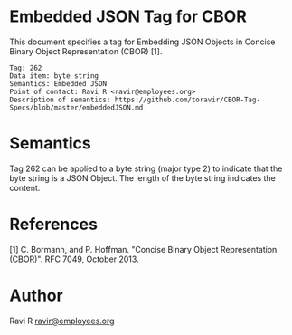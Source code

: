 # Embedded JSON Tag for CBOR

This document specifies a tag for Embedding JSON Objects in Concise Binary Object Representation (CBOR) [1].

    Tag: 262
    Data item: byte string
    Semantics: Embedded JSON
    Point of contact: Ravi R <ravir@employees.org>
    Description of semantics: https://github.com/toravir/CBOR-Tag-Specs/blob/master/embeddedJSON.md

# Semantics

Tag 262 can be applied to a byte string (major type 2) to indicate that the byte string is 
a JSON Object. The length of the byte string indicates the content. 

# References

[1] C. Bormann, and P. Hoffman. "Concise Binary Object Representation (CBOR)". RFC 7049, October 2013.

# Author

Ravi R <ravir@employees.org>
